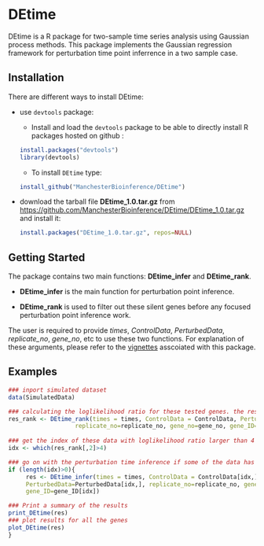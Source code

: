 # DEtime
DEtime is a R package for two-sample time series analysis using Gaussian process methods. 
This package implements the Gaussian regression framework for perturbation time point inferrence in a two sample case. 

## Installation

There are different ways to install DEtime:
* use `devtools` package: 
  + Install and load the `devtools` package to be able to directly install R packages hosted on github :

   ```R
   install.packages("devtools")
   library(devtools)
   ```
  + To install `DEtime` type:

   ```R
   install_github("ManchesterBioinference/DEtime")
   ```

* download the tarball file **DEtime_1.0.tar.gz** from https://github.com/ManchesterBioinference/DEtime/DEtime_1.0.tar.gz and install it:

   ```R
   install.packages("DEtime_1.0.tar.gz", repos=NULL)
   ```

## Getting Started
The package contains two main functions: **DEtime_infer** and **DEtime_rank**. 

* **DEtime_infer** is the main function for perturbation point inference.

* **DEtime_rank** is used to filter out these silent genes before any focused perturbation point inference work. 

The user is required to provide _times_, _ControlData_, _PerturbedData_, _replicate_no_, _gene_no_, etc to use
these two functions. For explanation of these arguments, please refer to the 
[vignettes](https://github.com/ManchesterBioinference/DEtime/tree/master/vignettes/vignettes.pdf) asscoiated with this package.

## Examples

```R
### inport simulated dataset
data(SimulatedData)

### calculating the loglikelihood ratio for these tested genes. the result is saved into DEtime_rank.txt
res_rank <- DEtime_rank(times = times, ControlData = ControlData, PerturbedData=PerturbedData,
                   replicate_no=replicate_no, gene_no=gene_no, gene_ID=gene_ID, savefile=TRUE)
 
### get the index of these data with loglikelihood ratio larger than 4
idx <- which(res_rank[,2]>4)

### go on with the perturbation time inference if some of the data has passed the threshould test 
if (length(idx)>0){
     res <- DEtime_infer(times = times, ControlData = ControlData[idx,], 
     PerturbedData=PerturbedData[idx,], replicate_no=replicate_no, gene_no=length(idx), times_test=times,     
     gene_ID=gene_ID[idx])

### Print a summary of the results
print_DEtime(res)
### plot results for all the genes
plot_DEtime(res)
}
```
